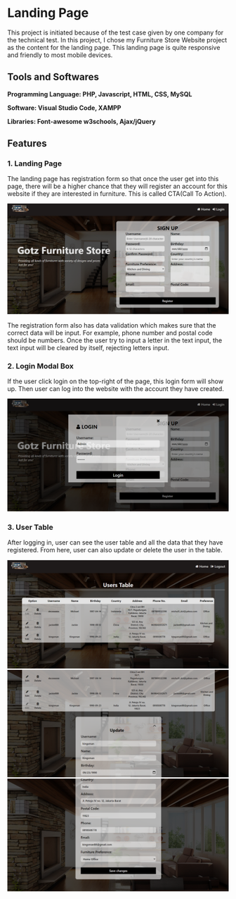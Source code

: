 # Landing Page

This project is initiated because of the test case given by one company for the technical test. In this project, I chose my Furniture Store Website project as the content for the landing page. This landing page is quite responsive and friendly to most mobile devices.

## Tools and Softwares

**Programming Language: PHP, Javascript, HTML, CSS, MySQL**

**Software: Visual Studio Code, XAMPP**

**Libraries: Font-awesome w3schools, Ajax/jQuery**

## Features

### 1. Landing Page

The landing page has registration form so that once the user get into this page, there will be a higher chance that they will register an account for this website if they are interested in furniture. This is called CTA(Call To Action).

![landing_page](snapshots/landingpage.png)

The registration form also has data validation which makes sure that the correct data will be input. For example, phone number and postal code should be numbers. Once the user try to input a letter in the text input, the text input will be cleared by itself, rejecting letters input.

### 2. Login Modal Box

If the user click login on the top-right of the page, this login form will show up. Then user can log into the website with the account they have created.

![login_form](snapshots/loginform.png)

### 3. User Table

After logging in, user can see the user table and all the data that they have registered. From here, user can also update or delete the user in the table.

![user_table](snapshots/usertable.png)
![update](snapshots/update.png)
![update](<snapshots/update(2).png>)
